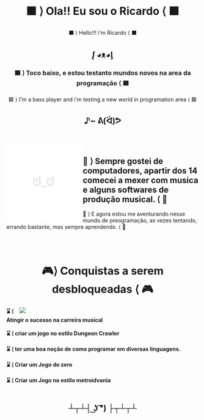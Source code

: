 
<h1 align="center"> <b> ⬛ ⟩ Ola!! Eu sou o Ricardo ⟨ ⬛</b> </h1>
<p align="center"> ⬛ ⟩ Hello!!! i'm Ricardo ⟨ ⬛</p>
<h2 align="center"> ᶘ ◕ᴥ◕ᶅ</h2>
<h3 align="center"> 🟪 ⟩ Toco baixo, e estou testanto mundos novos na area da programação ⟨ 🟪</h3>
<p align="center"> 🟪 ⟩ I'm a bass player and i'm testing a new world in programation area ⟨ 🟪</p>
<h2 align="center"> ♪~ ᕕ(ᐛ)ᕗ </h2>
<br><br>
<img align="left" width="200px" src="facepng.png">
<h2 align="left"> 🔳 ⟩ Sempre gostei de computadores, apartir dos 14 comecei a mexer com musica e alguns softwares de produção musical. ⟨ 🔳</h2>
<p align="left"> 🔳 ⟩ E agora estou me aventurando nesse mundo de preogramação, as vezes tentando, errando bastante, mas sempre aprendendo. ⟨ 🔳 </p>
<br><br>
<h1 align="center"> 🎮⟩ Conquistas a serem desbloqueadas ⟨ 🎮</h1>
<img height="-375em" width="470em" align="right" src="https://github-readme-stats.vercel.app/api?username=Ribruno&show_icons=true&theme=radical&include_all_commits=true&count_private=true"/></a>
<h4 align="rigth">
⌛ ⟨ Atingir o sucesso na carreira musical 
  <br><br>
⌛ ⟨ criar um jogo no estilo Dungeon Crawler 
  <br><br>
⌛ ⟨ ter uma boa noção de como programar em diversas linguagens.
  <br><br>
⌛ ⟨ Criar um Jogo do zero
  <br><br>
⌛ ⟨ Criar um Jogo no estilo metroidvania
  <br><br>
</h4>
<h2 align="center"> ┴┬┴┤ ͜ʖ ͡°) ├┬┴┬┴ </h2>

